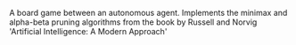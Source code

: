 A board game between an autonomous agent. Implements the minimax and alpha-beta pruning algorithms from the book by Russell and Norvig 'Artificial Intelligence: A Modern Approach'